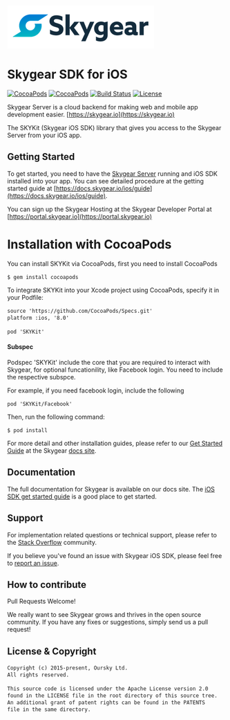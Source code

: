 ![Skygear Logo](.github/skygear-logo.png)

# Skygear SDK for iOS 

[![CocoaPods](https://img.shields.io/cocoapods/v/SKYKit.svg)](http://cocoadocs.org/docsets/SKYKit)
[![CocoaPods](https://img.shields.io/cocoapods/dt/SKYKit.svg)](https://cocoapods.org/pods/SKYKit)
[![Build Status](https://travis-ci.org/SkygearIO/skygear-SDK-iOS.svg?branch=master)](https://travis-ci.org/SkygearIO/skygear-SDK-iOS)
[![License](https://img.shields.io/cocoapods/l/SKYKit.svg)](http://cocoadocs.org/docsets/SKYKit)


Skygear Server is a cloud backend for making web and mobile app development easier. [https://skygear.io](https://skygear.io)


The SKYKit (Skygear iOS SDK) library that gives you access to the Skygear Server from your iOS app.


## Getting Started

To get started, you need to have the [Skygear Server](https://github.com/skygearIO/skygear-server) running and iOS SDK installed into your app. You can see detailed procedure at the getting started guide at [https://docs.skygear.io/ios/guide](https://docs.skygear.io/ios/guide).

You can sign up the Skygear Hosting at the Skygear Developer Portal at [https://portal.skygear.io](https://portal.skygear.io)

# Installation with CocoaPods

You can install SKYKit via CocoaPods, first you need to install CocoaPods

```
$ gem install cocoapods
```

To integrate SKYKit into your Xcode project using CocoaPods, specify it in your Podfile:

```
source 'https://github.com/CocoaPods/Specs.git'
platform :ios, '8.0'

pod 'SKYKit'
```

#### Subspec

Podspec 'SKYKit' include the core that you are required to interact with Skygear,
for optional funcationility, like Facebook login. You need to include the 
respective subspce.

For example, if you need facebook login, include the following

```
pod 'SKYKit/Facebook'
```

Then, run the following command:

```
$ pod install
```

For more detail and other installation guides, please refer to our [Get Started Guide](https://docs.skygear.io/ios/guide) at the Skygear [docs site](https://docs.skygear.io).


## Documentation
The full documentation for Skygear is available on our docs site. The [iOS SDK get started guide](https://docs.skygear.io/ios/guide) is a good place to get started.


## Support

For implementation related questions or technical support, please refer to the [Stack Overflow](http://stackoverflow.com/questions/tagged/skygear) community.

If you believe you've found an issue with Skygear iOS SDK, please feel free to [report an issue](https://github.com/SkygearIO/skygear-SDK-iOS/issues).


## How to contribute

Pull Requests Welcome!

We really want to see Skygear grows and thrives in the open source community.
If you have any fixes or suggestions, simply send us a pull request!


## License & Copyright

```
Copyright (c) 2015-present, Oursky Ltd.
All rights reserved.

This source code is licensed under the Apache License version 2.0 
found in the LICENSE file in the root directory of this source tree. 
An additional grant of patent rights can be found in the PATENTS 
file in the same directory.

```
